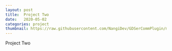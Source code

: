 ```yaml
---
layout: post
title:  Project Two
date:   2020-05-02
categories: project
thumbnail: https://raw.githubusercontent.com/NangiDev/GDSerCommPlugin/master/Screenshot.png
---
```

Project Two 
